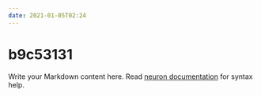 ```yaml
---
date: 2021-01-05T02:24
---
```


# b9c53131

Write your Markdown content here. Read [neuron documentation](https://neuron.zettel.page/2011404.html) for syntax help.

